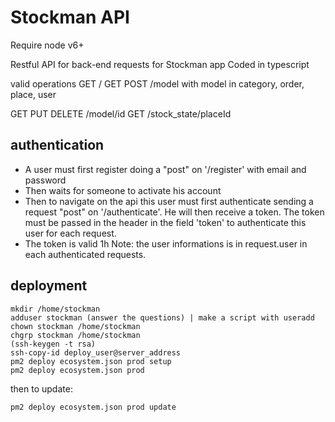 # Stockman API

Require node v6+

Restful API for back-end requests for Stockman app
Coded in typescript

valid operations
GET /
GET POST /model
with model in category, order, place, user

GET PUT DELETE /model/id
GET /stock_state/placeId

## authentication ##

*   A user must first register doing a "post" on '/register' with email and password
*   Then waits for someone to activate his account
*   Then to navigate on the api this user must first authenticate sending a
    request "post" on '/authenticate'. He will then receive a token.
    The token must be passed in the header in the field 'token' to authenticate
    this user for each request.
*   The token is valid 1h
Note: the user informations is in request.user in each authenticated requests.

## deployment

```
mkdir /home/stockman
adduser stockman (answer the questions) | make a script with useradd
chown stockman /home/stockman
chgrp stockman /home/stockman
(ssh-keygen -t rsa)
ssh-copy-id deploy_user@server_address
pm2 deploy ecosystem.json prod setup
pm2 deploy ecosystem.json prod
```

then to update:
```
pm2 deploy ecosystem.json prod update
```
